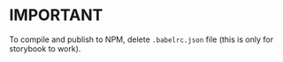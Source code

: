 # IMPORTANT

To compile and publish to NPM, delete `.babelrc.json` file (this is only for storybook to work).